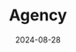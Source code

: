 ---  
layout: startup_page  
title: "Agency"  
id: "agen.cy"  
permalink: "/agencyagen.cy08282024/"  
website: "http://agen.cy/"  
funding_round: "Pre-Seed"  
funding_amount: "$2.6M"  
investors: "645 Ventures, Afore Capital"  
about: "Agency, creators of the AgentOps.ai platform, provides AI agent observability and testing to ensure reliability and safety for enterprises using large language model (LLM) enabled autonomous agents. Their platform integrates with leading AI agent frameworks, offering unparalleled support and compliance for AI agent developers. AgentOps.ai helps manage the data associated with agents, ensuring an audit trail for enterprise use."  
markets: "AI, SaaS, B2B"  
hq: "San Francisco, California, United States"  
founded_year: "2023"  
linkedin: "https://www.linkedin.com/company/aistaff/"  
twitter: "https://twitter.com/AgentOpsAI"  
instagram: ""  
facebook: ""  
crunchbase: "https://www.crunchbase.com/organization/agentops"  
pitchbook: ""  

date_display: "28-Aug-2024"  
date: "2024-08-28"

# SEO Optimization  
meta_title: "Agency - Pre-Seed Funding ($2.6M)"  
meta_description: "Agency, Agency, creators of the AgentOps.ai platform, provides AI agent observability and testing to ensure reliability and safety for enterprises using large..."  
meta_keywords: "Agency, AI, SaaS, B2B, Pre-Seed funding"  
canonical_url: "https://startup.projectstartups.com/agencyagen.cy08282024/"  
---